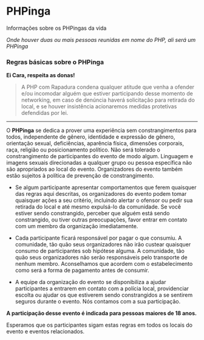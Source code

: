 # PHPinga
Informações sobre os PHPingas da vida

_Onde houver duas ou mais pessoas reunidas em nome do PHP, ali será um PHPinga_

### Regras básicas sobre o PHPinga

**Ei Cara, respeita as donas!**
> A PHP com Rapadura condena qualquer atitude que venha a ofender e/ou incomodar alguém que estiver participando desse momento de networking, em caso de denúncia haverá solicitação para retirada do local, e se houver insistência acionaremos medidas protetivas defendidas por lei.

---

O **PHPinga** se dedica a prover uma experiência sem constrangimentos para todos, independente de gênero, identidade e expressão de gênero, orientação sexual, deficiências, aparência física, dimensões corporais, raça, religião ou posicionamento político. Não será tolerado o constrangimento de participantes do evento de modo algum. Linguagem e imagens sexuais direcionadas a qualquer grupo ou pessoa específica não são apropriados ao local do evento. Organizadores do evento também estão sujeitos à política de prevenção de constrangimento.

- Se algum participante apresentar comportamentos que ferem quaisquer das regras aqui descritas, os organizadores do evento podem tomar quaisquer ações a seu critério, incluindo alertar o ofensor ou pedir sua retirada do local e até mesmo expulsá-lo da comunidade. Se você estiver sendo constrangido, perceber que alguém está sendo constrangido, ou tiver outras preocupações, favor entrar em contato com um membro da organização imediatamente.

- Cada participante ficará responsável por pagar o que consumiu. A comunidade, tão quão seus organizadores não irão custear quaisquer consumo de participantes sob hipótese alguma. A comunidade, tão quão seus organizadores não serão responsáveis pelo transporte de nenhum membro. Aconselhamos que acordem com o estabelecimento como será a forma de pagamento antes de consumir.

- A equipe da organização do evento se disponibiliza a ajudar participantes a entrarem em contato com a polícia local, providenciar escolta ou ajudar os que estiverem sendo constrangidos a se sentirem seguros durante o evento. Nós contamos com a sua participação.

**A participação desse evento é indicada para pessoas maiores de 18 anos.**

Esperamos que os participantes sigam estas regras em todos os locais do evento e eventos relacionados.
